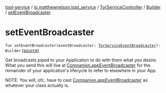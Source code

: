 [topl-service](../../../index.md) / [io.matthewnelson.topl_service](../../index.md) / [TorServiceController](../index.md) / [Builder](index.md) / [setEventBroadcaster](./set-event-broadcaster.md)

# setEventBroadcaster

`fun setEventBroadcaster(eventBroadcaster: `[`TorServiceEventBroadcaster`](../../../..//topl-service-base/io.matthewnelson.topl_service_base/-tor-service-event-broadcaster/index.md)`): Builder` [(source)](https://github.com/05nelsonm/TorOnionProxyLibrary-Android/blob/master/topl-service/src/main/java/io/matthewnelson/topl_service/TorServiceController.kt#L248)

Get broadcasts piped to your Application to do with them what you desire. What
you send this will live at [Companion.appEventBroadcaster](../app-event-broadcaster.md) for the remainder of
your application's lifecycle to refer to elsewhere in your App.

NOTE: You will, ofc, have to cast [Companion.appEventBroadcaster](../app-event-broadcaster.md) as whatever your
class actually is.

